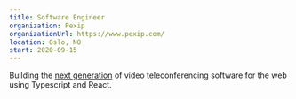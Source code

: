 ```yaml
---
title: Software Engineer
organization: Pexip
organizationUrl: https://www.pexip.com/
location: Oslo, NO
start: 2020-09-15
---
```


Building the [next generation](https://www.dn.no/staticprojects/annonsorinnhold/pexip/slik-trekker-pexip-verdens-beste-it-hoder-til-lysaker/) of video teleconferencing software for the web using Typescript and React.
